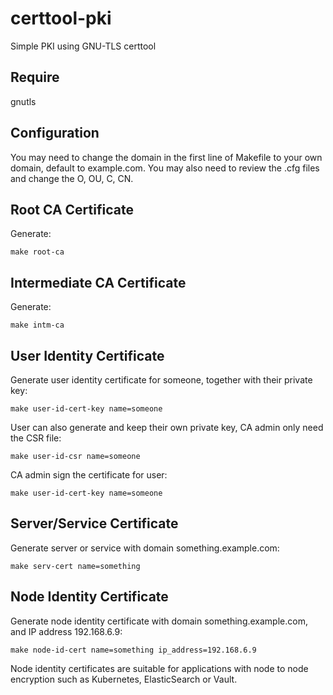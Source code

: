# certtool-pki
Simple PKI using GNU-TLS certtool

## Require
gnutls

## Configuration

You may need to change the domain in the first line of Makefile to your own domain, default to example.com. 
You may also need to review the .cfg files and change the O, OU, C, CN.

## Root CA Certificate

Generate:

    make root-ca

## Intermediate CA Certificate

Generate:

    make intm-ca

## User Identity Certificate

Generate user identity certificate for someone, together with their private key:

    make user-id-cert-key name=someone

User can also generate and keep their own private key, CA admin only need the CSR file:

    make user-id-csr name=someone

CA admin sign the certificate for user:

    make user-id-cert-key name=someone

## Server/Service Certificate

Generate server or service with domain something.example.com:

    make serv-cert name=something

## Node Identity Certificate

Generate node identity certificate with domain something.example.com, and IP address 192.168.6.9:

    make node-id-cert name=something ip_address=192.168.6.9

Node identity certificates are suitable for applications with node to node encryption such as Kubernetes, ElasticSearch or Vault.
